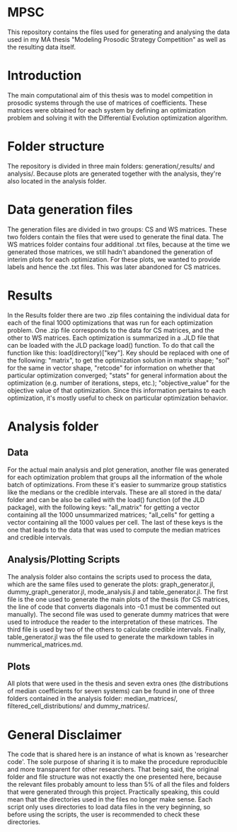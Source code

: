 # MPSC
This repository contains the files used for generating and analysing the data used in my MA thesis "Modeling Prosodic Strategy Competition" as well as the resulting data itself.

# Introduction
The main computational aim of this thesis was to model competition in prosodic systems through the use of matrices of coefficients. These matrices were obtained for each system by defining an optimization problem and solving it with the Differential Evolution optimization algorithm.

# Folder structure
The repository is divided in three main folders: generation/,results/ and analysis/. Because plots are generated together with the analysis, they're also located in the analysis folder.

# Data generation files
The generation files are divided in two groups: CS and WS matrices. These two folders contain the files that were used to generate the final data. The WS matrices folder contains four additional .txt files, because at the time we generated those matrices, we still hadn't abandoned the generation of interim plots for each optimization. For these plots, we wanted to provide labels and hence the .txt files. This was later abandoned for CS matrices.

# Results
In the Results folder there are two .zip files containing the individual data for each of the final 1000 optimizations that was run for each optimization problem. One .zip file corresponds to the data for CS matrices, and the other to WS matrices. Each optimization is summarized in a .JLD file that can be loaded with the JLD package load() function. To do that call the function like this: load(directory)["key"]. Key should be replaced with one of the following: "matrix", to get the optimization solution in matrix shape; "sol" for the same in vector shape, "retcode" for information on whether that particular optimization converged; "stats" for general information about the optimization (e.g. number of iterations, steps, etc.); "objective_value" for the objective value of that optimization. Since this information pertains to each optimization, it's mostly useful to check on particular optimization behavior.

# Analysis folder
## Data
For the actual main analysis and plot generation, another file was generated for each optimization problem that groups all the information of the whole batch of optimizations. From these it's easier to summarize group statistics like the medians or the credible intervals. These are all stored in the data/ folder and can be also be called with the load() function (of the JLD package), with the following keys: "all_matrix" for getting a vector containing all the 1000 unsummarized matrices; "all_cells" for getting a vector containing all the 1000 values per cell. The last of these keys is the one that leads to the data that was used to compute the median matrices and credible intervals.  

## Analysis/Plotting Scripts
The analysis folder also contains the scripts used to process the data, which are the same files used to generate the plots: graph_generator.jl, dummy_graph_generator.jl, mode_analysis.jl and table_generator.jl. The first file is the one used to generate the main plots of the thesis (for CS matrices, the line of code that converts diagonals into -0.1 must be commented out manually). The second file was used to generate dummy matrices that were used to introduce the reader to the interpretation of these matrices. The third file is used by two of the others to calculate credible intervals. Finally, table_generator.jl was the file used to generate the markdown tables in nummerical_matrices.md. 

## Plots
All plots that were used in the thesis and seven extra ones (the distributions of median coefficients for seven systems) can be found in one of three folders contained in the analysis folder: median_matrices/, filtered_cell_distributions/ and dummy_matrices/.

# General Disclaimer
The code that is shared here is an instance of what is known as 'researcher code'. The sole purpose of sharing it is to make the procedure reproducible and more transparent for other researchers. That being said, the original folder and file structure was not exactly the one presented here, because the relevant files probably amount to less than 5% of all the files and folders that were generated through this project. Practically speaking, this could mean that the directories used in the files no longer make sense. Each script only uses directories to load data files in the very beginning, so before using the scripts, the user is recommended to check these directories. 
